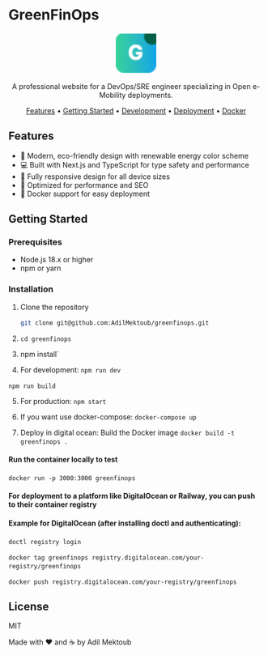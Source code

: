# GreenFinOps

<p align="center">
  <img src="public/favicon-32x32.png" alt="GreenFinOps Logo" width="80" height="80">
</p>

<p align="center">
  A professional website for a DevOps/SRE engineer specializing in Open e-Mobility deployments.
</p>

<p align="center">
  <a href="#features">Features</a> •
  <a href="#getting-started">Getting Started</a> •
  <a href="#development">Development</a> •
  <a href="#deployment">Deployment</a> •
  <a href="#docker">Docker</a>
</p>

## Features

- 🌱 Modern, eco-friendly design with renewable energy color scheme
- 💻 Built with Next.js and TypeScript for type safety and performance
- 📱 Fully responsive design for all device sizes
- 🚀 Optimized for performance and SEO
- 🐳 Docker support for easy deployment

## Getting Started

### Prerequisites

- Node.js 18.x or higher
- npm or yarn

### Installation

1. Clone the repository
   ```bash
   git clone git@github.com:AdilMektoub/greenfinops.git
   ```

2. `cd greenfinops`

3. npm install`

4. For development: 
`npm run dev`

`npm run build`

5. For production:
`npm start`

6. If you want use docker-compose:
`docker-compose up`

7. Deploy in digital ocean:
Build the Docker image
`docker build -t greenfinops .`

#### Run the container locally to test
`docker run -p 3000:3000 greenfinops`

#### For deployment to a platform like DigitalOcean or Railway, you can push to their container registry
#### Example for DigitalOcean (after installing doctl and authenticating):
`doctl registry login`

`docker tag greenfinops registry.digitalocean.com/your-registry/greenfinops`

`docker push registry.digitalocean.com/your-registry/greenfinops`

## License
MIT

Made with ❤️ and ☕ by Adil Mektoub